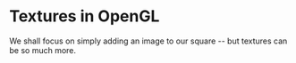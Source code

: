 # Textures in OpenGL

We shall focus on simply adding an image to our square -- but textures can be so much more.
